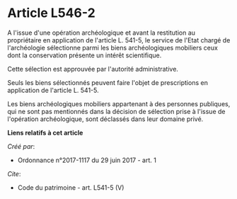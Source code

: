# Article L546-2

A l'issue d'une opération archéologique et avant la restitution au propriétaire en application de l'article L. 541-5, le
service de l'Etat chargé de l'archéologie sélectionne parmi les biens archéologiques mobiliers ceux dont la conservation
présente un intérêt scientifique. 

Cette sélection est approuvée par l'autorité administrative. 

Seuls les biens sélectionnés peuvent faire l'objet de prescriptions en application de l'article L. 541-5. 

Les biens archéologiques mobiliers appartenant à des personnes publiques, qui ne sont pas mentionnés dans la décision de
sélection prise à l'issue de l'opération archéologique, sont déclassés dans leur domaine privé.

**Liens relatifs à cet article**

_Créé par_:

  - Ordonnance n°2017-1117 du 29 juin 2017 - art. 1

_Cite_:

  - Code du patrimoine - art. L541-5 (V)
